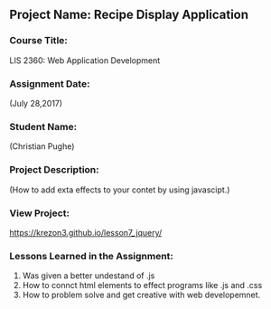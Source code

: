 ## Project Name:  Recipe Display Application

### Course Title:
LIS 2360:  Web Application Development

### Assignment Date:  
(July 28,2017)

### Student Name:  
(Christian Pughe)

### Project Description:
(How to add exta effects to your contet by using javascipt.)

### View Project:
https://krezon3.github.io/lesson7_jquery/

### Lessons Learned in the Assignment:
1. Was given a better undestand of .js
2. How to connct html elements to effect programs like .js and .css
3. How to problem solve and get creative with web developemnet.

